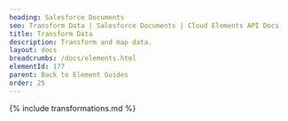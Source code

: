 ```yaml
---
heading: Salesforce Documents
seo: Transform Data | Salesforce Documents | Cloud Elements API Docs
title: Transform Data
description: Transform and map data.
layout: docs
breadcrumbs: /docs/elements.html
elementId: 177
parent: Back to Element Guides
order: 25
---
```


{% include transformations.md %}

